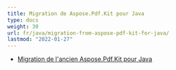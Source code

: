 ```yaml
---
title: Migration de Aspose.Pdf.Kit pour Java
type: docs
weight: 30
url: fr/java/migration-from-aspose-pdf-kit-for-java/
lastmod: "2022-01-27"
---
```


- [Migration de l'ancien Aspose.Pdf.Kit pour Java](/pdf/java/migration-from-legacy-aspose-pdf-kit-for-java/)